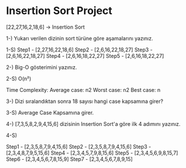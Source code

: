 # Insertion Sort Project

[22,27,16,2,18,6] -> Insertion Sort

1-) Yukarı verilen dizinin sort türüne göre aşamalarını yazınız.

1-S)
Step1 - [2,27,16,22,18,6]
Step2 - [2,6,16,22,18,27]
Step3 - [2,6,16,22,18,27]
Step4 - [2,6,16,18,22,27]
Step5 - [2,6,16,18,22,27]

2-) Big-O gösterimini yazınız.

2-S)
O(n²)

Time Complexity: Average case: n2
Worst case: n2
Best case: n

3-) Dizi sıralandıktan sonra 18 sayısı hangi case kapsamına girer? 

3-S) Average Case Kapsamına girer.

4-) [7,3,5,8,2,9,4,15,6] dizisinin Insertion Sort'a göre ilk 4 adımını yazınız.


4-S)

Step1 - [2,3,5,8,7,9,4,15,6]
Step2 - [2,3,5,8,7,9,4,15,6]
Step3 - [2,3,4,8,7,9,5,15,6]
Step4 - [2,3,4,5,7,9,8,15,6]
Step5 - [2,3,4,5,6,9,8,15,7]
Step6 - [2,3,4,5,6,7,8,15,9]
Step7 - [2,3,4,5,6,7,8,9,15]
